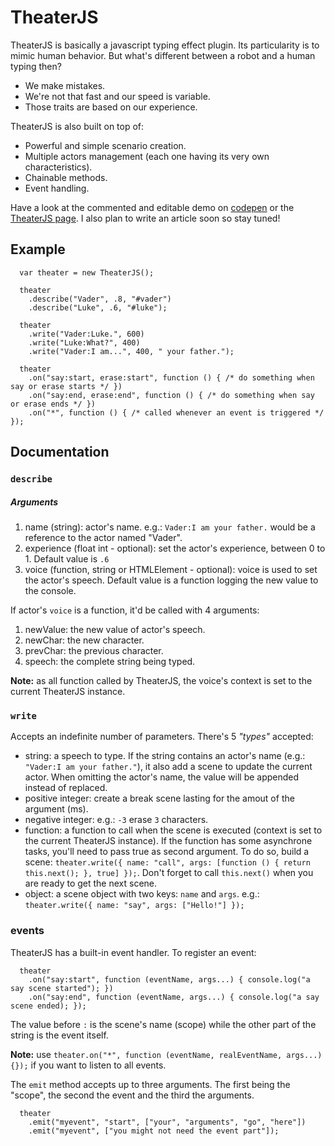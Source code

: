 # TheaterJS

TheaterJS is basically a javascript typing effect plugin.
Its particularity is to mimic human behavior.
But what's different between a robot and a human typing then?

* We make mistakes.
* We're not that fast and our speed is variable.
* Those traits are based on our experience.

TheaterJS is also built on top of:

* Powerful and simple scenario creation.
* Multiple actors management (each one having its very own characteristics).
* Chainable methods.
* Event handling.

Have a look at the commented and editable demo on [codepen](http://codepen.io/Zhouzi/pen/JoRazP?editors=001) or the [TheaterJS page](http://gabinaureche.com/TheaterJS). I also plan to write an article soon so stay tuned!



## Example

```
  var theater = new TheaterJS();
  
  theater
    .describe("Vader", .8, "#vader")
    .describe("Luke", .6, "#luke");
    
  theater
    .write("Vader:Luke.", 600)
    .write("Luke:What?", 400)
    .write("Vader:I am...", 400, " your father.");
    
  theater
    .on("say:start, erase:start", function () { /* do something when say or erase starts */ })
    .on("say:end, erase:end", function () { /* do something when say or erase ends */ })
    .on("*", function () { /* called whenever an event is triggered */ });
```



## Documentation

### `describe`

##### Arguments

1. name (string): actor's name. e.g.: `Vader:I am your father.` would be a reference to the actor named "Vader".
2. experience (float int - optional): set the actor's experience, between 0 to 1. Default value is `.6`
3. voice (function, string or HTMLElement - optional): voice is used to set the actor's speech. Default value is a function logging the new value to the console.

If actor's `voice` is a function, it'd be called with 4 arguments:

1. newValue: the new value of actor's speech.
2. newChar: the new character.
3. prevChar: the previous character.
4. speech: the complete string being typed.

**Note:** as all function called by TheaterJS, the voice's context is set to the current TheaterJS instance.



### `write`

Accepts an indefinite number of parameters. There's 5 *"types"* accepted:

* string: a speech to type. If the string contains an actor's name (e.g.: `"Vader:I am your father."`), it also add a scene to update the current actor. When omitting the actor's name, the value will be appended instead of replaced.
* positive integer: create a break scene lasting for the amout of the argument (ms).
* negative integer: e.g.: `-3` erase `3` characters.
* function: a function to call when the scene is executed (context is set to the current TheaterJS instance). If the function has some asynchrone tasks, you'll need to pass true as second argument. To do so, build a scene: `theater.write({ name: "call", args: [function () { return this.next(); }, true] });`. Don't forget to call `this.next()` when you are ready to get the next scene.
* object: a scene object with two keys: `name` and `args`. e.g.: `theater.write({ name: "say", args: ["Hello!"] });`

### events

TheaterJS has a built-in event handler. To register an event:

```
  theater
    .on("say:start", function (eventName, args...) { console.log("a say scene started"); })
    .on("say:end", function (eventName, args...) { console.log("a say scene ended); });
```

The value before `:` is the scene's name (scope) while the other part of the string is the event itself.

**Note:** use `theater.on("*", function (eventName, realEventName, args...) {});` if you want to listen to all events.

The `emit` method accepts up to three arguments. The first being the "scope", the second the event and the third the arguments.

```
  theater
    .emit("myevent", "start", ["your", "arguments", "go", "here"])
    .emit("myevent", ["you might not need the event part"]);
```
